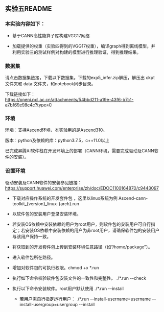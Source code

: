 ## 实验五README

### 本实验内容如下：
- 基于CANN高性能算子库构建VGG17网络

- 加载提供的权重（实验四得到的VGG17权重），编译graph得到离线模型，并利用实验三的测试样例对构建的模型进行推理验证，得到推理结果。

### 数据集
请点击数据集链接，下载以下数据集，下载的exp5_infer.zip解压，解压出 ckpt 文件夹和 data 文件夹，和notebook同步目录。

下载链接如下：\
https://openi.pcl.ac.cn/attachments/54bbd211-a19e-43f6-b7c1-a7bf69e98c4c?type=0

### 环境
环境：支持Ascend环境，本实验用的是Ascend310。

版本：python及依赖的库：python3.7.5，c++11.0以上

已完成昇腾AI软件栈在开发环境上的部署（CANN环境，需要完成驱动及CANN软件的安装）。
    
### 设置环境
驱动安装及CANN软件的安装参见链接：
 https://support.huawei.com/enterprise/zh/doc/EDOC1100164870/c9443097
- 下载对应操作系统的开发套件包 ，这里以linux系统为例
   Ascend-cann-toolkit_{version}_linux-{arch}.run
   
- 以软件包的安装用户登录安装环境。
- 若安装OS依赖中安装依赖的用户为root用户，则软件包的安装用户可自行指定；若安装OS依赖中安装依赖的用户为非root用户，请确保软件包的安装用户与该用户保持一致。
- 将获取到的开发套件包上传到安装环境任意路径（如“/home/package”）。
- 进入软件包所在路径。
- 增加对软件包的可执行权限。chmod +x *.run
- 执行如下命令校验软件包安装文件的一致性和完整性。
./*.run --check

- 执行以下命令安装软件。root用户默认使用
   ./*.run --install

  - 若用户需自行指定运行用户：
./*.run --install-username=username --install-usergroup=usergroup --install

